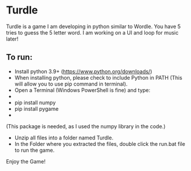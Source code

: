 # Turdle
Turdle is a game I am developing in python similar to Wordle. You have 5 tries to guess the 5 letter word. I am working on a UI and loop for music later!

To run:
- 
- Install python 3.9+ (https://www.python.org/downloads/)
- When installing python, please check to include Python in PATH (This will allow you to use pip command in terminal).
- Open a Terminal (Windows PowerShell is fine) and type: 
- 
- pip install numpy
- pip install pygame
- 
(This package is needed, as I used the numpy library in the code.)

 - Unzip all files into a folder named Turdle.
- In the Folder where you extracted the files, double click the run.bat file to run the game.

Enjoy the Game!
